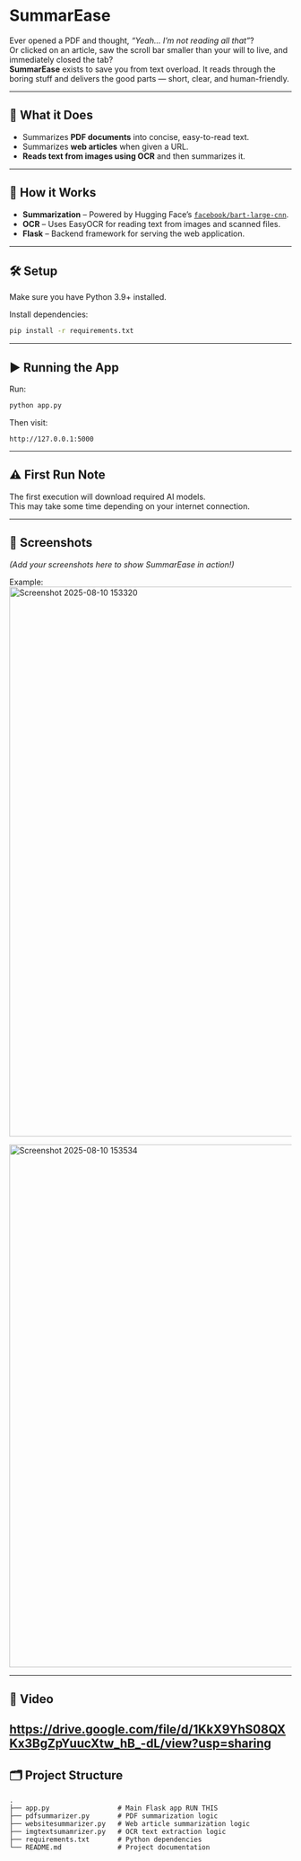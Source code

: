 # SummarEase   

Ever opened a PDF and thought, *“Yeah… I’m not reading all that”*?  
Or clicked on an article, saw the scroll bar smaller than your will to live, and immediately closed the tab?  
**SummarEase** exists to save you from text overload. It reads through the boring stuff and delivers the good parts — short, clear, and human-friendly.  

---

## 🚀 What it Does
- Summarizes **PDF documents** into concise, easy-to-read text.  
- Summarizes **web articles** when given a URL.  
- **Reads text from images using OCR** and then summarizes it.  

---

## 🧠 How it Works
- **Summarization** – Powered by Hugging Face’s [`facebook/bart-large-cnn`](https://huggingface.co/facebook/bart-large-cnn).  
- **OCR** – Uses EasyOCR for reading text from images and scanned files.  
- **Flask** – Backend framework for serving the web application.  

---

## 🛠 Setup
Make sure you have Python 3.9+ installed.  

Install dependencies:
```bash
pip install -r requirements.txt
```

---

## ▶ Running the App
Run:
```bash
python app.py
```

Then visit:
```
http://127.0.0.1:5000
```

---

## ⚠ First Run Note
The first execution will download required AI models.  
This may take some time depending on your internet connection.  

---

## 📸 Screenshots  
*(Add your screenshots here to show SummarEase in action!)*  

Example:  
<img width="1851" height="980" alt="Screenshot 2025-08-10 153320" src="https://github.com/user-attachments/assets/46c5155a-9ac0-4dfd-b0be-1bb7effe1c6f" />

<img width="1517" height="932" alt="Screenshot 2025-08-10 153534" src="https://github.com/user-attachments/assets/901394ee-bd32-4d3c-90fd-3a6165588488" />



---
## 📸 Video  
https://drive.google.com/file/d/1KkX9YhS08QXKx3BgZpYuucXtw_hB_-dL/view?usp=sharing
---

## 🗂 Project Structure
```
.
├── app.py                 # Main Flask app RUN THIS
├── pdfsummarizer.py       # PDF summarization logic
├── websitesummarizer.py   # Web article summarization logic
├── imgtextsumamrizer.py   # OCR text extraction logic
├── requirements.txt       # Python dependencies
└── README.md              # Project documentation
```
